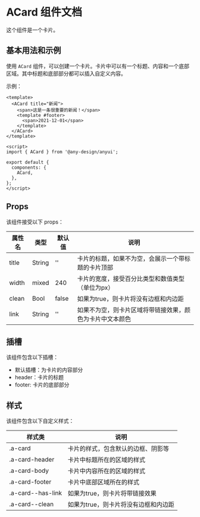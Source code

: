 # ACard 组件文档

这个组件是一个卡片。

## 基本用法和示例

使用 `ACard` 组件，可以创建一个卡片。卡片中可以有一个标题、内容和一个底部区域。其中标题和底部部分都可以插入自定义内容。

示例：

```vue
<template>
  <ACard title="新闻">
    <span>这是一条很重要的新闻！</span>
    <template #footer>
      <span>2021-12-01</span>
    </template>
  </ACard>
</template>

<script>
import { ACard } from '@any-design/anyui';

export default {
  components: {
    ACard,
  },
};
</script>
```

## Props

该组件接受以下 props：

| 属性名 | 类型   | 默认值 | 说明                                                        |
| ------ | ------ | ------ | ----------------------------------------------------------- |
| title  | String | ''     | 卡片的标题，如果不为空，会展示一个带标题的卡片顶部        |
| width  | mixed  | 240    | 卡片的宽度，接受百分比类型和数值类型（单位为px）           |
| clean  | Bool   | false  | 如果为true，则卡片将没有边框和内边距                          |
| link   | String | ''     | 如果不为空，则卡片区域将带链接效果，颜色为卡片中文本颜色     |

## 插槽

该组件包含以下插槽：

- 默认插槽：为卡片的内容部分
- header：卡片的标题
- footer: 卡片的底部部分

## 样式

该组件包含以下自定义样式：

| 样式类          | 说明                                   |
| --------------- | -------------------------------------- |
| .a-card         | 卡片的样式，包含默认的边框、阴影等   |
| .a-card-header  | 卡片中标题所在的区域的样式             |
| .a-card-body    | 卡片中内容所在的区域的样式             |
| .a-card-footer  | 卡片中底部区域所在的样式               |
| .a-card--has-link | 如果为true，则卡片将带链接效果      |
| .a-card--clean  | 如果为true，则卡片将没有边框和内边距 |